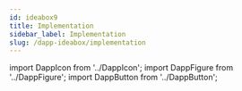 ```yaml
---
id: ideabox9
title: Implementation
sidebar_label: Implementation
slug: /dapp-ideabox/implementation
---
```


import DappIcon from '../DappIcon';
import DappFigure from '../DappFigure';
import DappButton from '../DappButton';
